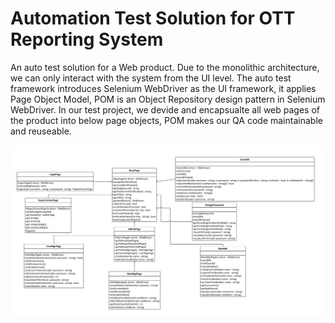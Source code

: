 # Automation Test Solution for OTT Reporting System
An auto test solution for a Web product. Due to the monolithic architecture, we can only interact with the system from the UI level. The auto test framework introduces Selenium WebDriver as the UI framework, it applies Page Object Model, POM is an Object Repository design pattern in Selenium WebDriver. In our test project, we devide and encapsualte all web pages of the product into below page objects, POM makes our QA code maintainable and reuseable.

![image](https://github.com/holphi/OTTReportingSys_Auto/blob/master/Class_Diagram.jpg)

